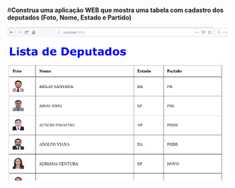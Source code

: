 
#**Construa uma aplicação WEB que mostra uma tabela com cadastro dos deputados (Foto, Nome, Estado e Partido)**

![lab1](img/lab1.png)